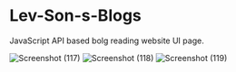 # Lev-Son-s-Blogs
JavaScript API based bolg reading website UI page. 


![Screenshot (117)](https://github.com/devanshnarayan01/Lev-Son-s-Blogs/assets/126651115/f35a0bc7-a57b-4cd0-8955-595af75de7c5)
![Screenshot (118)](https://github.com/devanshnarayan01/Lev-Son-s-Blogs/assets/126651115/764c35ab-357b-4f0a-a2ef-0820bebfc616)
![Screenshot (119)](https://github.com/devanshnarayan01/Lev-Son-s-Blogs/assets/126651115/ac98d1e7-03aa-4ad8-8e9c-7a5cc55392d0)
